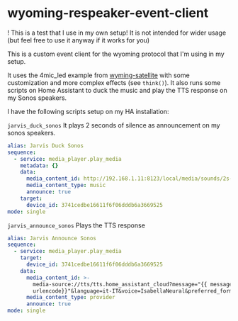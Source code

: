# wyoming-respeaker-event-client

! This is a test that I use in my own setup! It is not intended for wider usage (but feel free to use it anyway if it works for you)

This is a custom event client for the wyoming protocol that I'm using in my setup.

It uses the 4mic_led example from [wyming-satellite](https://github.com/rhasspy/wyoming-satellite) with some customization and more complex effects (see `think()`).
It also runs some scripts on Home Assistant to duck the music and play the TTS response on my Sonos speakers.

I have the following scripts setup on my HA installation:

`jarvis_duck_sonos`
It plays 2 seconds of silence as announcement on my sonos speakers.
```yaml 
alias: Jarvis Duck Sonos
sequence:
  - service: media_player.play_media
    metadata: {}
    data:
      media_content_id: http://192.168.1.11:8123/local/media/sounds/2s-silence.wav
      media_content_type: music
      announce: true
    target:
      device_id: 3741cedbe16611f6f06dddb6a3669525
mode: single
```

`jarvis_announce_sonos`
Plays the TTS response
```yaml 
alias: Jarvis Announce Sonos
sequence:
  - service: media_player.play_media
    target:
      device_id: 3741cedbe16611f6f06dddb6a3669525
    data:
      media_content_id: >-
        media-source://tts/tts.home_assistant_cloud?message="{{ message |
        urlencode}}"&language=it-IT&voice=IsabellaNeural&preferred_format=wav&preferred_sample_rate=16000&preferred_sample_channels=1
      media_content_type: provider
      announce: true
mode: single



```
